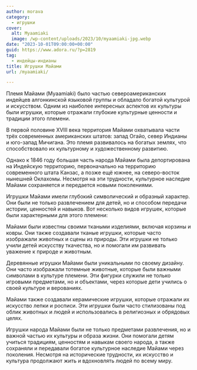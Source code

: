 ```yaml
---
author: morava
category:
  - игрушки
cover:
  alt: Myaamiaki
  image: /wp-content/uploads/2023/10/myaamiaki-jpg.webp
date: "2023-10-01T09:00:00+00:00"
guid: https://www.adora.ru/?p=2819
tag:
  - индейцы-индианы
title: Игрушки Майами
url: /myaamiaki/

---
```

Племя Майами (Myaamiaki) было частью североамериканских индейцев алгонкинской языковой группы и обладало богатой культурой и искусством. Одним из наиболее интересных аспектов их культуры были игрушки, которые отражали глубокие культурные ценности и традиции этого племени.

В первой половине XVIII века территория Майами охватывала части трёх современных американских штатов: запад Огайо, север Индианы и юго-запад Мичигана. Это племя развивалось на богатых землях, что способствовало их культурному и художественному развитию.

Однако к 1846 году большая часть народа Майами была депортирована на Индейскую территорию, первоначально на территорию современного штата Канзас, а позже ещё южнее, на северо-восток нынешней Оклахомы. Несмотря на эти трудности, культурное наследие Майами сохраняется и передается новыми поколениями.

Игрушки Майами имели глубокий символический и образный характер. Они были не только развлечением для детей, но и способом передачи истории, ценностей и навыков. Вот несколько видов игрушек, которые были характерными для этого племени:

Майами были известны своими ткаными изделиями, включая корзины и ковры. Они также создавали тканые игрушки, которые часто изображали животных и сцены из природы. Эти игрушки не только учили детей искусству ткачества, но и помогали им развивать уважение к природе и животным.

Деревянные игрушки Майами были уникальными по своему дизайну. Они часто изображали тотемные животные, которые были важными символами в культуре племени. Эти фигурки служили не только игровыми предметами, но и объектами, через которые дети учились о своей культуре и верованиях.

Майами также создавали керамические игрушки, которые отражали их искусство лепки и росписи. Эти игрушки были часто стилизованы под облик животных и людей и использовались в религиозных и обрядовых целях.

Игрушки народа Майами были не только предметами развлечения, но и важной частью их культуры и образа жизни. Они помогали детям учиться традициям, ценностям и навыкам своего народа, а также сохраняли и передавали богатое культурное наследие Майами через поколения. Несмотря на исторические трудности, их искусство и культура продолжают жить и вдохновлять людей по всему миру.
